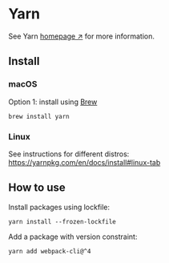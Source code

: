 # Yarn

See Yarn [homepage ↗️](https://yarnpkg.com/) for more information.

## Install

### macOS

Option 1: install using [Brew](brew.md)

```
brew install yarn
```

### Linux

See instructions for different distros: https://yarnpkg.com/en/docs/install#linux-tab

## How to use

Install packages using lockfile:

```
yarn install --frozen-lockfile
```

Add a package with version constraint:

```
yarn add webpack-cli@^4
```
